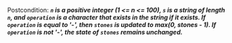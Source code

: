 Postcondition: ***`n` is a positive integer (1 <= n <= 100), `s` is a string of length `n`, and `operation` is a character that exists in the string if it exists. If `operation` is equal to '-', then `stones` is updated to max(0, stones - 1). If `operation` is not '-', the state of `stones` remains unchanged.***